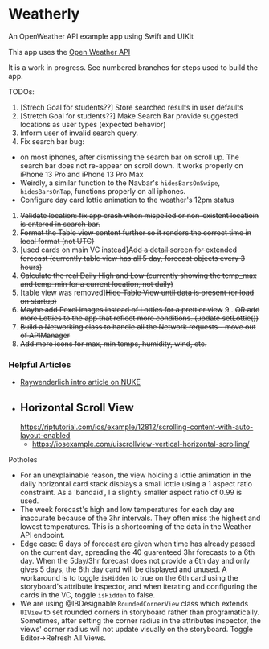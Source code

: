 # Weatherly
An OpenWeather API example app using Swift and UIKit

This app uses the [Open Weather API](https://openweathermap.org/)

It is a work in progress. See numbered branches for steps used to build the app. 

TODOs: 
1. [Strech Goal for students??] Store searched results in user defaults
1. [Stretch Goal for students??] Make Search Bar provide suggested locations as user types (expected behavior)
1. Inform user of invalid search query.
1. Fix search bar bug:
 - on most iphones, after dismissing the search bar on scroll up. The search bar does not re-appear on scroll down. It works properly on iPhone 13 Pro and iPhone 13 Pro Max
 - Weirdly, a similar function to the Navbar's `hidesBarsOnSwipe`, `hidesBarsOnTap`, functions properly on all iphones.
 - Configure day card lottie animation to the weather's 12pm status
1. ~~Validate location: fix app crash when mispelled or non-existent locatioin is entered in search bar.~~
1. ~~Format the Table view content further so it renders the correct time in local format (not UTC)~~
2. [used cards on main VC instead]~~Add a detail screen for extended forecast (currently table view has all 5 day, forecast objects every 3 hours)~~
3. ~~Calculate the real Daily High and Low (currently showing the temp_max and temp_min for a current location, not daily)~~
5. [table view was removed]~~Hide Table View until data is present (or load on startup)~~
8. ~~Maybe add Pexel images instead of Lotties for a prettier view~~
9 . ~~OR add more Lotties to the app that reflect more conditions. (update setLottie())~~
10. ~~Build a Networking class to handle all the Network requests - move out of APIManager~~
11. ~~Add more icons for max, min temps, humidity, wind, etc.~~

### Helpful Articles
- [Raywenderlich intro article on NUKE](https://www.raywenderlich.com/11070743-nuke-tutorial-for-ios-getting-started) 
- Horizontal Scroll View
    - 
    https://riptutorial.com/ios/example/12812/scrolling-content-with-auto-layout-enabled
    - https://iosexample.com/uiscrollview-vertical-horizontal-scrolling/

Potholes
- For an unexplainable reason, the view holding a lottie animation in the daily horizontal card stack displays
a small lottie using a 1 aspect ratio constraint. As a 'bandaid', I a slightly smaller aspect ratio of 0.99 is used.
- The week forecast's high and low temperatures for each day are inaccurate because of the 3hr intervals. They often miss the highest and lowest temperatures. This is a shortcoming of the data in the Weather API endpoint.  
- Edge case: 6 days of forecast are given when time has already passed on the current day, spreading the 40 guarenteed 3hr forecasts to a 6th day. When the 5day/3hr forecast does not provide a 6th day and only gives 5 days, the 6th day card will be displayed and unused. A workaround is to toggle `isHidden` to true on the 6th card using the storyboard's attribute inspector, and when iterating and configuring the cards in the VC, toggle `isHidden` to false.
- We are using @IBDesignable `RoundedCornerView` class which extends `UIView` to set rounded corners in storyboard rather than programatically. Sometimes, after setting the corner radius in the attributes inspector, the views' corner radius will not update visually on the storyboard. Toggle Editor->Refresh All Views.
